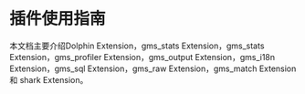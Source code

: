 # 插件使用指南

本文档主要介绍Dolphin Extension，gms_stats Extension，gms_stats Extension，gms_profiler Extension，gms_output Extension，gms_i18n Extension，gms_sql Extension，gms_raw Extension，gms_match Extension 和 shark Extension。
